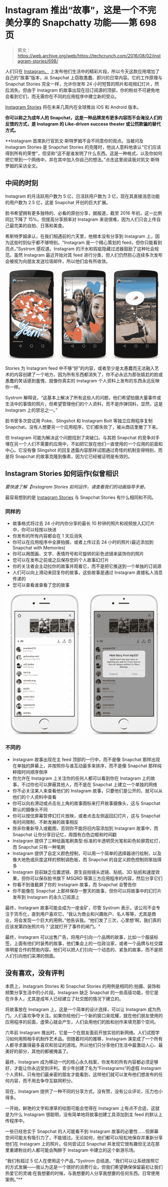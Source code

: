 # Instagram 推出“故事”，这是一个不完美分享的 Snapchatty 功能——第 698 页

> 原文：<https://web.archive.org/web/https://techcrunch.com/2016/08/02/instagram-stories/698/>

人们只在 [Instagram、](https://web.archive.org/web/20200329140409/https://crunchbase.com/organization/instagram) 上发布他们生活中的精彩片段，所以今天这款应用增加了自己的“故事”版本，从 Snapchat 上窃取愚蠢、即兴的日常内容。它的工作原理与 Snapchat Stories 完全一样，允许你发布 24 小时短暂的照片和视频幻灯片，然后消失。但由于 Instagram 的故事出现在旧订阅源的顶部，你的粉丝不可避免地会看到它们，而无需你在不同的应用程序中建立新的受众。

[Instagram Stories](https://web.archive.org/web/20200329140409/http://blog.instagram.com/post/148348940287/introducing-instagram-stories-today-were) 将在未来几周内在全球推出 iOS 和 Android 版本。

**你可以称之为成年人的 Snapchat，这是一种品牌发布更多内容而不会淹没人们的反馈的方式，是 Instagram 的 Like-driven success theater 或公然欺骗的替代方式。**

 **Instagram 首席执行官凯文·斯特罗姆不会不同意你的观点。当被问及 Instagram Stories 是 Snapchat Stories 的克隆时，他出人意料地承认“它们应该得到所有的荣誉”，但坚称“这不是谁发明了什么东西。这是一种格式，以及你如何把它带到一个网络中，并在其中加入你自己的想法。”点击这里阅读我对凯文·斯特罗姆的采访全文。

## 中间的时刻

Instagram 的月活跃用户数为 5 亿，日活跃用户数为 3 亿，现在其直接消息功能的用户数为 2.5 亿，这是 Snapchat 开创的巨大扩展。

脸书希望拥有更多独特的、必看的原创分享，据报道，截至 2016 年初，这一比例同比下降了 15%。但提高分享频率对 Instagram 来说很难，因为人们只会上传自己最完美的自拍、日落和美食。

希斯特罗姆承认，在我们相遇前的六天里，他根本没有分享到 Instagram 上，因为这些时刻似乎都不够特别。“Instagram 是一个精心策划的 feed，但你只能看到亮点，”Systrom 感叹道。Instagram 的汗水和瑕疵隐藏过滤器鼓励了这种社会规范。虽然 Instagram 最近开始对其 feed 进行分类，但人们仍然担心连续多次发布会被视为向朋友发送垃圾邮件，所以他们会有所收敛。

![2\. Instagram Stories - Watching](img/157282bc27512b267a5e32c7790fcd11.png)

Stories 为 Instagram feed 中不够“好”的内容，或者至少是太愚蠢而无法融入艺术的内容创建了一个地方。因为所有东西都消失了，你不必永远为那张尴尬的脸或愚蠢的笑话感到羞愧，就像你真实的 Instagram 个人资料上发布的东西永远反映你一样。

Systrom 解释说，“这基本上解决了所有这些人的问题，他们希望拍摄大量事件或生活中的事情的照片，但希望管理他们的个人资料，而不是炸弹饲料，显然，这是 Instagram 上的禁忌之一。”

脸书曾多次尝试用 Poke、Slingshot 和 Instagram Bolt 等独立应用程序复制 Snapchat。没有人想要另一个应用程序，它们都失败了，被从商店里撤了下来。

但 Instagram 可能为解决这个问题找到了突破口。与其把 Snapchat 的竞争对手埋在另一个人们不需要的应用中，不如把它放在他们一直使用的一个应用的前面和中心。它没有像 Slingshot 的回复透露内容那样试图通过奇怪的机制变得特别，而是将 Snapchat 的故事克隆到像素，因为它已经被证明是有效的。

## Instagram Stories 如何运作(似曾相识

*要快速了解【Instagram Stories 如何运作，请查看我们的动画指导手册。*

最容易想到的是 [Instagram Stories](https://web.archive.org/web/20200329140409/https://help.instagram.com/1660923094227526) 与 Snapchat Stories 有什么相同和不同。

### **同样的**

*   故事格式将过去 24 小时内你分享的最长 10 秒钟的照片和视频放入幻灯片中，你可以轻按以快进
*   你发布的所有内容都会在 1 天后消失
*   你可以在应用程序中全屏拍摄，或者上传过去 24 小时的照片(最近添加到 Snapchat with Memories)
*   你可以用图画、文字、表情符号和可旋转的彩色滤镜来装饰你的照片
*   您可以在发布之前或之后保存您的个人故事幻灯片
*   你的关注者会主动拉你的故事并观看它，而不是把它推送到一个单独的订阅源
*   人们可以向上滑动来回复你的故事，这些故事是通过 Instagram 直接私人消息传递的
*   您可以查看谁查看了您的故事

![Instagram Stories Privacy](img/c5486bd5acda192222bf554c6ee1d7ad.png)

### **不同的**

*   Instagram 故事出现在主 feed 顶部的一行中，而不是像 Snapchat 那样出现在单独的屏幕上，并按照你与谁互动最多来排序，而不是像 Snapchat 那样纯粹按时间顺序倒序
*   你允许在 Instagram 上关注你的任何人都可以看到你在 Instagram 上的故事，不过你也可以屏蔽其他人，而不是在 Snapchat 上建立一个单独的网络
*   你不必关注某人来查看他们的 Instagram 故事，只要他们是公开的，就可以从他们的个人资料中查看
*   你可以向右滑动或点击左上角的故事图标来打开故事摄像头，这与 Snapchat 默认的摄像头不同
*   你可以按住屏幕暂停幻灯片放映，或者点击左侧返回幻灯片，这与 Snapchat 有时间限制、不断发展的故事相反
*   除非你重新导入或截图，否则你不能将旧内容添加到 Instagram 故事中，而 Snapchat 让你分享旧记忆，周围有白色边框和时间戳
*   Instagram 提供了三种绘画笔刷类型:标准的半透明荧光笔和彩色轮廓霓虹灯，而 Snapchat 只有一种笔刷
*   Instagram 提供了自定义颜色控制，可以用一个简单的选择器进行绘制，以及像大地色或灰度这样的预制调色板，而 Snapchat 的自定义颜色控制则笨拙得多
*   Instagram 目前缺乏位置滤镜、原生自拍镜头滤镜、贴纸、3D 贴纸和速度效果，但你可以保存脸书旗下 MSQRD 等第三方应用程序的内容，然后分享它们
*   你看不到谁截屏了你的 Instagram 故事，而 Snapchat 会警告你
*   你不能像在 Snapchat 上那样保存一整天的故事，但你可以将故事中的幻灯片发布到 Instagram 的永久订阅源上

最终，Instagram 故事可能会成为一座金矿，尽管 Systrom 表示，该公司不会专注于货币化，直到用户喜欢它。“我认为商业和兴趣账户、名人等等，尤其是商业，将会发现一个巨大的用例，”他告诉我。“他们发了三次，心里想‘啊，我们真的应该发第四张照片吗？’这就打开了事件的闸门。"

最终，Instagram 可以出售广告，将用户引向一个品牌的故事，比如一个服装标签，上面有他们时装秀的故事，他们集会上的一位政治家，或者一个品牌与社交媒体明星合作的赞助内容。他们可以把人们引向一个动态的、紧急的故事，而不是把人们引向他们呆滞的侧面。

## 没有喜欢，没有评判

本质上，Instagram Stories 和 Snapchat Stories 的用例是相同的:拍摄、装饰和频繁分享生活中的小片段。Instagram 缺乏 Snapchat 的一些高级功能，但它是在许多人，尤其是成年人已经建立了社交图的情况下建立的。

将故事放在 Instagram 上，这是一个简单的设计选择，可以让 Instagram 成为热门。人们喜欢争夺关注。如果你给他们一个新的窗口来炫耀，就在他们朋友使用的应用程序的前面，虚荣心就会产生，人们会用他们的脸和创作来填充那个空间。

六年前 Instagram 推出时，它是一个在朋友面前开放实验的新网络。人们试图学习如何用照相手机制作艺术品。但随着时间的推移，Instagram 演变成了一个所有人都寻求赢得最多喜欢和验证的游戏。所以他们只分享他们生活中最激动人心、最美好的部分，其他的都被掩盖了。

最终，Instagram 成为移动一代的核心永久档案，你发布的所有内容都必须足够好，才能让你永远受到评判。青少年创建了名为“Finstagrams”的虚假 Instagram 个人资料，只有他们最亲密的朋友才能看到，这样他们就可以发布他们想发布的任何内容，而不用去争夺互联网积分。

现在，Instagram 提供了一种不同的分享方式，没有赞，没有公众评论，压力也小得多。

一开始，鲜艳的文字和潦草的绘图可能会觉得在 Instagram 上有点不合适，这就是为什么 Instagram 很聪明，没有简单地将故事创建工具添加到主 feed 的默认上传程序中。

一些已经忠实于 Snapchat 的人可能看不到 Instagram 故事的必要性……但屏幕空间可能太有吸引力了，不能错过。无论如何，他们都可以轻松地保存并重新分享他们在 Instagram 上的照片。任何尝试过 Snapchat 并发现它很有趣但无法在那里重建粉丝的人都可能会陶醉于 Instagram 中建立的这个新游乐场。

“我们有超过 5 亿人在使用这个产品，”Systrom 总结道。“我们可以让系统按照它的方式发展——我认为这是一个很好的消费行业。但我们希望确保保留最初让我们热爱它的灵魂:在我想要的时候，与我想要的人分享我想要的任何东西。日常使用案例。”**
